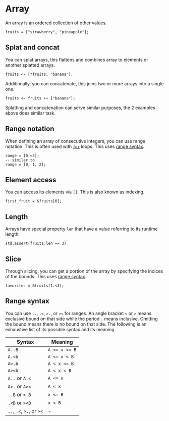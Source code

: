 # Array

An array is an ordered collection of other values.

```butter
fruits = ["strawberry", "pineapple"];
```

## Splat and concat

You can splat arrays, this flattens and combines array to elements or another splatted arrays.

```butter
fruits <- [*fruits, "banana"];
```

Additionally, you can concatenate, this joins two or more arrays into a single one.

```butter
fruits <- fruits ++ ["banana"];
```

Splatting and concatenation can serve similar purposes, the 2 examples above does similar task.

## Range notation

When defining an array of consecutive integers, you can use range notation. This is often used with [`for`] loops. This uses [range syntax].

[range syntax]: #range-syntax
[`for`]: control_flow.md#for

```butter
range = [0.<3];
-- similar to
range = [0, 1, 2];
```

## Element access

You can access its elements via `[]`. This is also known as indexing.

```butter
first_fruit = &fruits[0];
```

## Length

Arrays have special property `len` that have a value referring to its runtime length.

```butter
std.assert(fruits.len == 3)
```

## Slice

Through slicing, you can get a portion of the array by specifying the indices of the bounds. This uses [range syntax].

[range syntax]: #range-syntax

```butter
favorites = &fruits[1.<3];
```

## Range syntax

You can use `..`, `.<`, `>.`, or `><` for ranges. An angle bracket `<` or `>` means exclusive bound on that side while the period `.` means inclusive. Omitting the bound means there is no bound on that side. The following is an exhaustive list of its possible syntax and its meaning.

| Syntax                    | Meaning       |
| ------------------------- | ------------- |
| `A..B`                    | `A <= x <= B` |
| `A.<b`                    | `A <= x < B`  |
| `A>.b`                    | `A < x <= B`  |
| `A><b`                    | `A < x < B`   |
| `A..` or `A.<`            | `A <= x`      |
| `A>.` or `A><`            | `A < x`       |
| `..B` or `>.B`            | `x <= B`      |
| `.<B` or `><B`            | `x < B`       |
| `..`, `.<`, `>.`, or `><` | -             |
